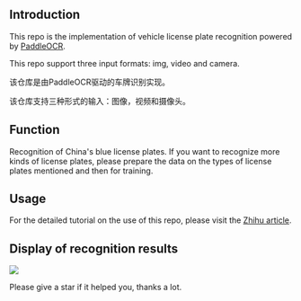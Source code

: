 ## Introduction
This repo is the implementation of vehicle license plate recognition powered by [PaddleOCR](https://github.com/PaddlePaddle/PaddleOCR).

This repo support three input formats: img, video and camera.

该仓库是由PaddleOCR驱动的车牌识别实现。

该仓库支持三种形式的输入：图像，视频和摄像头。
## Function

Recognition of China's blue license plates. If you want to recognize more kinds of license plates, please prepare the data on the types of license plates mentioned and then for training.

## Usage
For the detailed tutorial on the use of this repo, please visit the [Zhihu article]().

## Display of recognition results
![](https://pic2.zhimg.com/80/v2-e654e69df5254608ea91d8f4b2970c72_1440w.png)

Please give a star if it helped you, thanks a lot.